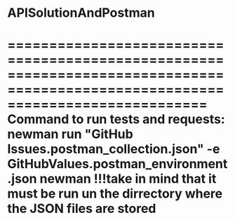# APISolutionAndPostman
================================================================================================================================
Command to run tests and requests:
newman run "GitHub Issues.postman_collection.json" -e GitHubValues.postman_environment.json newman
!!!take in mind that it must be run un the dirrectory where the JSON files are stored
===========================================================================================================================
